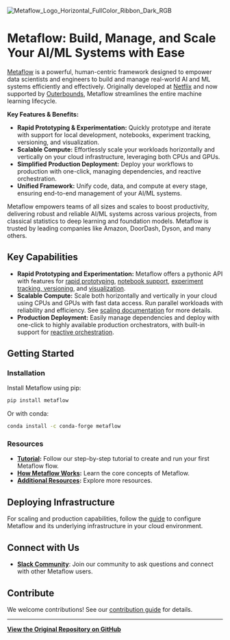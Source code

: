 <!-- Metaflow Logo -->
![Metaflow_Logo_Horizontal_FullColor_Ribbon_Dark_RGB](https://user-images.githubusercontent.com/763451/89453116-96a57e00-d713-11ea-9fa6-82b29d4d6eff.png)

# Metaflow: Build, Manage, and Scale Your AI/ML Systems with Ease

[Metaflow](https://metaflow.org) is a powerful, human-centric framework designed to empower data scientists and engineers to build and manage real-world AI and ML systems efficiently and effectively. Originally developed at [Netflix](https://netflixtechblog.com/open-sourcing-metaflow-a-human-centric-framework-for-data-science-fa72e04a5d9) and now supported by [Outerbounds](https://outerbounds.com), Metaflow streamlines the entire machine learning lifecycle.

**Key Features & Benefits:**

*   **Rapid Prototyping & Experimentation:** Quickly prototype and iterate with support for local development, notebooks, experiment tracking, versioning, and visualization.
*   **Scalable Compute:** Effortlessly scale your workloads horizontally and vertically on your cloud infrastructure, leveraging both CPUs and GPUs.
*   **Simplified Production Deployment:** Deploy your workflows to production with one-click, managing dependencies, and reactive orchestration.
*   **Unified Framework:** Unify code, data, and compute at every stage, ensuring end-to-end management of your AI/ML systems.

Metaflow empowers teams of all sizes and scales to boost productivity, delivering robust and reliable AI/ML systems across various projects, from classical statistics to deep learning and foundation models. Metaflow is trusted by leading companies like Amazon, DoorDash, Dyson, and many others.

## Key Capabilities

*   **Rapid Prototyping and Experimentation:** Metaflow offers a pythonic API with features for [rapid prototyping](https://docs.metaflow.org/metaflow/basics), [notebook support](https://docs.metaflow.org/metaflow/managing-flows/notebook-runs), [experiment tracking, versioning](https://docs.metaflow.org/metaflow/client), and [visualization](https://docs.metaflow.org/metaflow/visualizing-results).
*   **Scalable Compute:** Scale both horizontally and vertically in your cloud using CPUs and GPUs with fast data access. Run parallel workloads with reliability and efficiency. See [scaling documentation](https://docs.metaflow.org/scaling/remote-tasks/introduction) for more details.
*   **Production Deployment:** Easily manage dependencies and deploy with one-click to highly available production orchestrators, with built-in support for [reactive orchestration](https://docs.metaflow.org/production/event-triggering).

## Getting Started

### Installation

Install Metaflow using pip:

```bash
pip install metaflow
```

Or with conda:

```bash
conda install -c conda-forge metaflow
```

### Resources

*   **[Tutorial](https://docs.metaflow.org/getting-started/tutorials):** Follow our step-by-step tutorial to create and run your first Metaflow flow.
*   **[How Metaflow Works](https://docs.metaflow.org/metaflow/basics):** Learn the core concepts of Metaflow.
*   **[Additional Resources](https://docs.metaflow.org/introduction/metaflow-resources):** Explore more resources.

## Deploying Infrastructure

For scaling and production capabilities, follow the [guide](https://outerbounds.com/engineering/welcome/) to configure Metaflow and its underlying infrastructure in your cloud environment.

## Connect with Us

*   **[Slack Community](http://slack.outerbounds.co/)**: Join our community to ask questions and connect with other Metaflow users.

## Contribute

We welcome contributions! See our [contribution guide](https://docs.metaflow.org/introduction/contributing-to-metaflow) for details.

---

**[View the Original Repository on GitHub](https://github.com/Netflix/metaflow)**